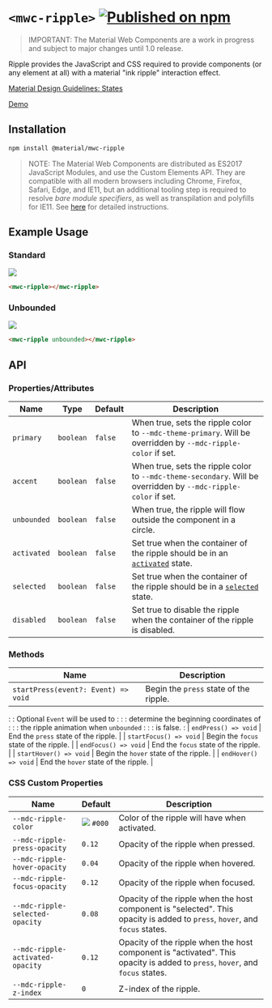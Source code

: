 # `<mwc-ripple>` [![Published on npm](https://img.shields.io/npm/v/@material/mwc-button.svg)](https://www.npmjs.com/package/@material/mwc-ripple)
> IMPORTANT: The Material Web Components are a work in progress and subject to
> major changes until 1.0 release.

Ripple provides the JavaScript and CSS required to provide components (or any
element at all) with a material "ink ripple" interaction effect.

[Material Design Guidelines: States](https://material.io/design/interaction/states.html)

[Demo](https://material-components.github.io/material-web/demos/ripple/)

## Installation

```sh
npm install @material/mwc-ripple
```

> NOTE: The Material Web Components are distributed as ES2017 JavaScript
> Modules, and use the Custom Elements API. They are compatible with all modern
> browsers including Chrome, Firefox, Safari, Edge, and IE11, but an additional
> tooling step is required to resolve *bare module specifiers*, as well as
> transpilation and polyfills for IE11. See
> [here](https://github.com/material-components/material-components-web-components#quick-start)
> for detailed instructions.

## Example Usage

### Standard

![](images/standard.gif)

```html
<mwc-ripple></mwc-ripple>
```

### Unbounded

![](images/unbound.gif)

```html
<mwc-ripple unbounded></mwc-ripple>
```

<!--
TODO(dfreedm): add examples when list-item has activated and selected states
### Selected

```html
<mwc-ripple selected></mwc-ripple>
```

### Activated

```html
<mwc-ripple activated></mwc-ripple>
```
-->

## API

### Properties/Attributes

Name        | Type      | Default | Description
----------- | --------- | ------- | -----------
`primary`   | `boolean` | `false` | When true, sets the ripple color to `--mdc-theme-primary`. Will be overridden by `--mdc-ripple-color` if set.
`accent`    | `boolean` | `false` | When true, sets the ripple color to `--mdc-theme-secondary`. Will be overridden by `--mdc-ripple-color` if set.
`unbounded` | `boolean` | `false` | When true, the ripple will flow outside the component in a circle.
`activated` | `boolean` | `false` | Set true when the container of the ripple should be in an [`activated`](https://material.io/design/interaction/states.html#activated) state.
`selected`  | `boolean` | `false` | Set true when the container of the ripple should be in a [`selected`](https://material.io/design/interaction/states.html#selected) state.
`disabled`  | `boolean` | `false` | Set true to disable the ripple when the container of the ripple is disabled.

### Methods

| Name                                | Description                            |
| ----------------------------------- | -------------------------------------- |
| `startPress(event?: Event) => void` | Begin the `press` state of the ripple. |
:                                     : Optional `Event` will be used to       :
:                                     : determine the beginning coordinates of :
:                                     : the ripple animation when `unbounded`  :
:                                     : is false.                              :
| `endPress() => void`                | End the `press` state of the ripple.   |
| `startFocus() => void`              | Begin the `focus` state of the ripple. |
| `endFocus() => void`                | End the `focus` state of the ripple.   |
| `startHover() => void`              | Begin the `hover` state of the ripple. |
| `endHover() => void`                | End the `hover` state of the ripple.   |

### CSS Custom Properties

Name                             | Default                                 | Description
-------------------------------- | --------------------------------------- | -----------
`--mdc-ripple-color`             | ![](images/color_000.png) `#000` | Color of the ripple will have when activated.
`--mdc-ripple-press-opacity`     | `0.12`                                  | Opacity of the ripple when pressed.
`--mdc-ripple-hover-opacity`     | `0.04`                                  | Opacity of the ripple when hovered.
`--mdc-ripple-focus-opacity`     | `0.12`                                  | Opacity of the ripple when focused.
`--mdc-ripple-selected-opacity`  | `0.08`                                  | Opacity of the ripple when the host component is "selected". This opacity is added to `press`, `hover`, and `focus` states.
`--mdc-ripple-activated-opacity` | `0.12`                                  | Opacity of the ripple when the host component is "activated". This opacity is added to `press`, `hover`, and `focus` states.
`--mdc-ripple-z-index`           | `0`                                     | Z-index of the ripple.
